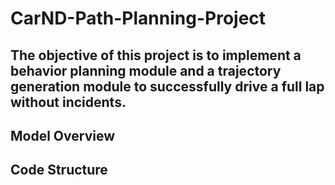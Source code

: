 # CarND-Path-Planning-Project

The objective of this project is to implement a behavior planning module and a trajectory generation module to successfully drive a full lap without incidents.
---
## Model Overview

## Code Structure
